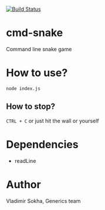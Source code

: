 [![Build Status](https://travis-ci.org/vladimirsokha/cmd-snake.svg?branch=master)](https://travis-ci.org/vladimirsokha/cmd-snake)

# cmd-snake
Command line snake game

# How to use?

`node index.js`

## How to stop?

`CTRL + C` or just hit the wall or yourself

# Dependencies

- readLine

# Author

Vladimir Sokha, Generics team
